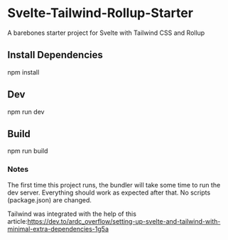 # Svelte-Tailwind-Rollup-Starter
A barebones starter project for Svelte with Tailwind CSS and Rollup



## Install Dependencies
npm install

## Dev
npm run dev

## Build
npm run build


### Notes
The first time this project runs, the bundler will take some time to run the dev server. Everything should work as expected after that.
No scripts (package.json) are changed.

Tailwind was integrated with the help of this article:https://dev.to/ardc_overflow/setting-up-svelte-and-tailwind-with-minimal-extra-dependencies-1g5a
